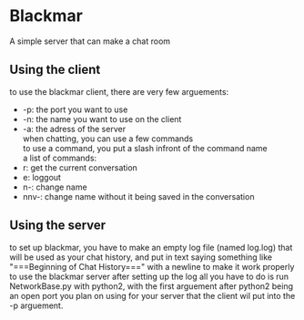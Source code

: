 # Blackmar  
A simple server that can make a chat room  
  
## Using the client  
to use the blackmar client, there are very few arguements:  
- -p: the port you want to use  
- -n: the name you want to use on the client  
- -a: the adress of the server  
when chatting, you can use a few commands  
to use a command, you put a slash infront of the command name  
a list of commands:  
- r: get the current conversation  
- e: loggout  
- n-: change name  
- nnv-: change name without it being saved in the conversation  
## Using the server  
to set up blackmar, you have to make an empty log file (named log.log) that will be used as your chat history, and put in text saying something like "===Beginning of Chat History===" with a newline to make it work properly  
to use the blackmar server after setting up the log all you have to do is run NetworkBase.py with python2, with the first arguement after python2 being an open port you plan on using for your server that the client wil put into the -p arguement.